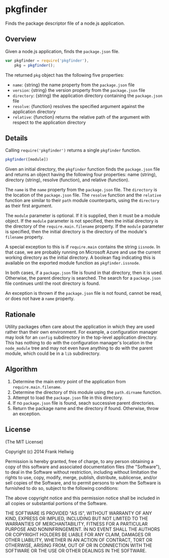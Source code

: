 # pkgfinder

Finds the package descriptor file of a node.js application.

## Overview

Given a node.js application, finds the `package.json` file.

```javascript
var pkgfinder = require('pkgfinder'),
    pkg = pkgfinder();
```

The returned `pkg` object has the following five properties:

- `name`: {string} the name property from the `package.json` file
- `version`: {string} the version property from the `package.json` file
- `directory`: {string} the application directory containing the `package.json` file
- `resolve`: {function} resolves the specified argument against the application directory
- `relative`: {function} returns the relative path of the argument with respect to the application directory

## Details

Calling `require('pkgfinder')` returns a single `pkgfinder` function.

```javascript
pkgfinder([module])
```

Given an initial directory, the `pkgfinder` function finds the `package.json`
file and returns an object having the following four properties: name (string),
directory (string), resolve (function), and relative (function).

The `name` is the `name` property from the `package.json` file. The `directory`
is the location of the `package.json` file. The `resolve` function and the
`relative ` function are similar to their  `path` module counterparts, using
the `directory` as their first argument.

The `module` parameter is optional. If it is supplied, then it must be a module
object. If the `module` parameter is not specified, then the initial directory
is the directory of the `require.main.filename` property. If the `module`
parameter is specified, then the initial directory is the directory of the
module's `filename` property.

A special exception to this is if `require.main` contains the string `iisnode`.
In that case, we are probably running on Microsoft Azure and use the current
working directory as the initial directory. A boolean flag indicating this is
available on the exported module function as `pkgfinder.issnode`.

In both cases, if a `package.json` file is found in that directory, then it is
used. Otherwise, the parent directory is searched. The search for a
`package.json` file continues until the root directory is found.

An exception is thrown if the `package.json` file is not found, cannot be read,
or does not have a `name` property.

## Rationale

Utility packages often care about the application in which they are used rather
than their own environment. For example, a configuration manager may look for
an `config` subdirectory in the top-level application directory. This has
nothing to do with the configuration manager's location in the `node_module`
tree and may not even have anything to do with the parent module, which could
be in a `lib` subdirectory.

## Algorithm

1. Determine the main entry point of the application from `require.main.filename`.
2. Determine the directory of this module using the `path.dirname` function.
3. Attempt to load the `package.json` file in this directory.
4. If no `package.json` file is found, seach successive parent directories.
5. Return the package name and the directory if found. Otherwise, throw an exception.

## License

(The MIT License)

Copyright (c) 2014 Frank Hellwig

Permission is hereby granted, free of charge, to any person obtaining a copy of this software and associated documentation files (the "Software"), to deal in the Software without restriction, including without limitation the rights to use, copy, modify, merge, publish, distribute, sublicense, and/or sell copies of the Software, and to permit persons to whom the Software is furnished to do so, subject to the following conditions:

The above copyright notice and this permission notice shall be included in all copies or substantial portions of the Software.

THE SOFTWARE IS PROVIDED "AS IS", WITHOUT WARRANTY OF ANY KIND, EXPRESS OR IMPLIED, INCLUDING BUT NOT LIMITED TO THE WARRANTIES OF MERCHANTABILITY, FITNESS FOR A PARTICULAR PURPOSE AND NONINFRINGEMENT. IN NO EVENT SHALL THE AUTHORS OR COPYRIGHT HOLDERS BE LIABLE FOR ANY CLAIM, DAMAGES OR OTHER LIABILITY, WHETHER IN AN ACTION OF CONTRACT, TORT OR OTHERWISE, ARISING FROM, OUT OF OR IN CONNECTION WITH THE SOFTWARE OR THE USE OR OTHER DEALINGS IN THE SOFTWARE.

